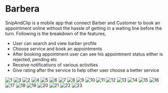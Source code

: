 # Barbera
SnipAndClip is a mobile app that connect Barber and Customer to book an appointment online without the hassle of getting in a waiting line before the turn. Following is the breakdown of the features,

- User can search and view barber profile
- Choose service and book an appointments
- After booking appointment user can see his appointment status either is rejected, pending etc
- Receive notifications of various activities
- Give rating after the service to help other user choose a better service

![1](https://user-images.githubusercontent.com/97391128/179387343-a0e3e2bf-9722-47af-b3d4-eb450a7f1379.png)
![3](https://user-images.githubusercontent.com/97391128/179387362-7e649410-12df-4058-affc-82772a4cafd7.png)
![2](https://user-images.githubusercontent.com/97391128/179387360-0c862671-c9de-4396-89a3-4603342fa870.png)
![4](https://user-images.githubusercontent.com/97391128/179387530-13d9e503-a770-4fa0-a85d-d19a4b037e1a.png)
![5](https://user-images.githubusercontent.com/97391128/179387534-b2f5c562-f8c1-4d59-867a-fcc729a7d6bb.png)
![6](https://user-images.githubusercontent.com/97391128/179387536-16e2ccc3-75b9-49dc-a4bd-80de5bf1f28d.png)
![7](https://user-images.githubusercontent.com/97391128/179387539-113a9648-fc60-49d0-bea2-779cc32ed2f5.png)
![8](https://user-images.githubusercontent.com/97391128/179387540-4b2f567f-7005-45ba-b608-cc2dc066714d.png)
![9](https://user-images.githubusercontent.com/97391128/179387541-8f5a2084-5864-471d-aff4-f7fafcc5f585.png)
![10](https://user-images.githubusercontent.com/97391128/179387542-d0d41729-cddd-4325-9aed-2a282c6ebc99.png)
![11](https://user-images.githubusercontent.com/97391128/179387543-ea7887fc-9ee4-4c81-b2d8-eb7f2c1c1a22.png)
![12](https://user-images.githubusercontent.com/97391128/179387603-447605c9-f4c8-410b-a843-29afde78c22a.png)
![13](https://user-images.githubusercontent.com/97391128/179387605-a27dd129-8273-447a-ac17-ef7b185afaaa.png)
![14](https://user-images.githubusercontent.com/97391128/179387606-a29fb39d-5eb7-4d02-9b67-910babbefcde.png)
![15](https://user-images.githubusercontent.com/97391128/179387599-d094519d-646c-4421-90f2-8fde9bd842f4.png)
![16](https://user-images.githubusercontent.com/97391128/179387600-bd22966a-f54f-494c-963f-19e36dafdbee.png)
![17](https://user-images.githubusercontent.com/97391128/179387601-0adaa924-f0a9-45d9-a980-db9f29f6489e.png)
![18](https://user-images.githubusercontent.com/97391128/179387602-5ff4786f-eec3-4a0e-b13a-ac476358b0ae.png)
![19](https://user-images.githubusercontent.com/97391128/179387815-69981cea-1edd-48ff-9070-e92aa5b69262.png)
![20](https://user-images.githubusercontent.com/97391128/179387817-10dd946f-d53d-4e2c-ab6d-f463fe75c61a.png)
![21](https://user-images.githubusercontent.com/97391128/179387819-31a90ee6-2d56-4cc8-92e2-1c0a56b0f42e.png)
![22](https://user-images.githubusercontent.com/97391128/179387820-f0928889-b775-4e75-a597-91ebb00baadb.png)
![23](https://user-images.githubusercontent.com/97391128/179387821-8e8de888-8582-4c65-961b-019a965c5f5e.png)
